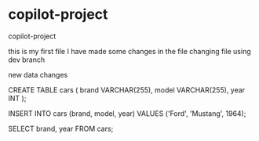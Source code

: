 # copilot-project
copilot-project


this is my first file
 I have made some changes in the file
changing file using dev branch


new data changes

CREATE TABLE cars (
  brand VARCHAR(255),
  model VARCHAR(255),
  year INT
);

INSERT INTO cars (brand, model, year)
VALUES ('Ford', 'Mustang', 1964);

SELECT brand, year FROM cars;

